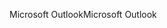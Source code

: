 <span data-ttu-id="7f27d-101">Microsoft Outlook</span><span class="sxs-lookup"><span data-stu-id="7f27d-101">Microsoft Outlook</span></span>